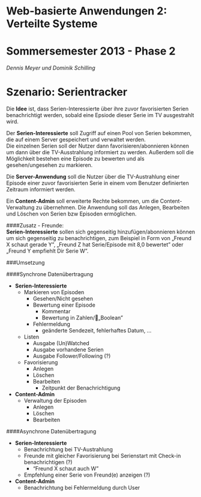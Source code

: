 # Web-basierte Anwendungen 2: Verteilte Systeme
# Sommersemester 2013 - Phase 2

*Dennis Meyer und Dominik Schilling*

# Szenario: Serientracker

Die **Idee** ist, dass Serien-Interessierte über ihre zuvor favorisierten Serien benachrichtigt werden, sobald eine Epsiode dieser Serie im TV ausgestrahlt wird.

Der **Serien-Interessierte** soll Zugriff auf einen Pool von Serien bekommen, die auf einem Server gespeichert und verwaltet werden.  
Die einzelnen Serien soll der Nutzer dann favorisieren/abonnieren können um dann über die TV-Ausstrahlung informiert zu werden.
Außerdem soll die Möglichkeit bestehen eine Episode zu bewerten und als gesehen/ungesehen zu markieren.

Die **Server-Anwendung** soll die Nutzer über die TV-Austrahlung einer Episode einer zuvor favorisierten Serie in einem vom Benutzer definierten Zeitraum informiert werden.

Ein **Content-Admin** soll erweiterte Rechte bekommen, um die Content-Verwaltung zu übernehmen. Die Anwendung soll das Anlegen, Bearbeiten und Löschen von Serien bzw Episoden ermöglichen.

####Zusatz - Freunde:  
**Serien-Interessierte** sollen sich gegenseitig hinzufügen/abonnieren können um sich gegenseitig zu benachrichtigen, zum Beispiel in Form von „Freund X schaut gerade Y”, „Freund Z hat Serie/Episode mit 8,0 bewertet” oder „Freund Y empfiehlt Dir Serie W”.

###Umsetzung  

####Synchrone Datenübertragung

* **Serien-Interessierte**
   * Markieren von Episoden
     * Gesehen/Nicht gesehen
     * Bewertung einer Episode
         * Kommentar
         * Bewertung in Zahlen/„Boolean”
     * Fehlermeldung
         * geänderte Sendezeit, fehlerhaftes Datum, …   
   * Listen
     * Ausgabe (Un)Watched
     * Ausgabe vorhandene Serien
     * Ausgabe Follower/Following (?)
   * Favorisierung
     * Anlegen
     * Löschen
     * Bearbeiten
         * Zeitpunkt der Benachrichtigung
* **Content-Admin**
   * Verwaltung der Episoden
      * Anlegen
      * Löschen
      * Bearbeiten

####Asynchrone Datenübertragung

* **Serien-Interessierte**
   * Benachrichtung bei TV-Austrahlung
   * Freunde mit gleicher Favorisierung bei Serienstart mit Check-in benachrichtigen (?)
        * “Freund X schaut auch W”
   * Empfehlung einer Serie von Freund(e) anzeigen (?)
* **Content-Admin**
   * Benachrichtung bei Fehlermeldung durch User
